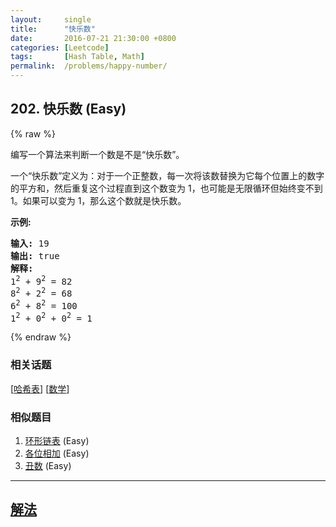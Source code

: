 ```yaml
---
layout:     single
title:      "快乐数"
date:       2016-07-21 21:30:00 +0800
categories: [Leetcode]
tags:       [Hash Table, Math]
permalink:  /problems/happy-number/
---
```


## 202. 快乐数 (Easy)

{% raw %}

<p>编写一个算法来判断一个数是不是&ldquo;快乐数&rdquo;。</p>

<p>一个&ldquo;快乐数&rdquo;定义为：对于一个正整数，每一次将该数替换为它每个位置上的数字的平方和，然后重复这个过程直到这个数变为 1，也可能是无限循环但始终变不到 1。如果可以变为 1，那么这个数就是快乐数。</p>

<p><strong>示例:&nbsp;</strong></p>

<pre><strong>输入:</strong> 19
<strong>输出:</strong> true
<strong>解释: 
</strong>1<sup>2</sup> + 9<sup>2</sup> = 82
8<sup>2</sup> + 2<sup>2</sup> = 68
6<sup>2</sup> + 8<sup>2</sup> = 100
1<sup>2</sup> + 0<sup>2</sup> + 0<sup>2</sup> = 1
</pre>

{% endraw %}

### 相关话题
  [[哈希表](https://github.com/openset/leetcode/tree/master/tag/hash-table/README.md)]
  [[数学](https://github.com/openset/leetcode/tree/master/tag/math/README.md)]

### 相似题目
  1. [环形链表](/problems/linked-list-cycle) (Easy)
  1. [各位相加](/problems/add-digits) (Easy)
  1. [丑数](/problems/ugly-number) (Easy)

---

## [解法](https://github.com/openset/leetcode/tree/master/problems/happy-number)
